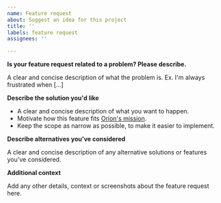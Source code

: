 ```yaml
---
name: Feature request
about: Suggest an idea for this project
title: ''
labels: feature request
assignees: ''

---
```


**Is your feature request related to a problem? Please describe.**

A clear and concise description of what the problem is. Ex. I'm always frustrated when [...]

**Describe the solution you'd like**

 - A clear and concise description of what you want to happen.
 - Motivate how this feature fits [Oríon's mission](https://github.com/Epistimio/orion).
 - Keep the scope as narrow as possible, to make it easier to implement.

**Describe alternatives you've considered**

A clear and concise description of any alternative solutions or features you've considered.

**Additional context**

Add any other details, context or screenshots about the feature request here.
